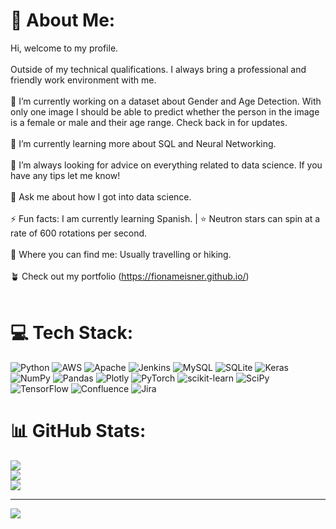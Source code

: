 # 💫 About Me:
Hi, welcome to my profile. <br><br>Outside of my technical qualifications. I always bring a professional and friendly work environment with me.<br><br>🔭 I’m currently working on a dataset about Gender and Age Detection. With only one image I should be able to predict whether the person in the image is a female or male and their age range. Check back in for updates.<br><br>🌱 I’m currently learning more about SQL and Neural Networking.<br><br>🤔 I’m always looking for advice on everything related to data science. If you have any tips let me know! <br><br>💬 Ask me about how I got into data science.<br><br>⚡ Fun facts: I am currently learning Spanish. | ⭐ Neutron stars can spin at a rate of 600 rotations per second.<br><br>🦁 Where you can find me: Usually travelling or hiking.<br><br>🪴 Check out my portfolio (https://fionameisner.github.io/)<br><br>


# 💻 Tech Stack:
![Python](https://img.shields.io/badge/python-3670A0?style=for-the-badge&logo=python&logoColor=ffdd54) ![AWS](https://img.shields.io/badge/AWS-%23FF9900.svg?style=for-the-badge&logo=amazon-aws&logoColor=white) ![Apache](https://img.shields.io/badge/apache-%23D42029.svg?style=for-the-badge&logo=apache&logoColor=white) ![Jenkins](https://img.shields.io/badge/jenkins-%232C5263.svg?style=for-the-badge&logo=jenkins&logoColor=white) ![MySQL](https://img.shields.io/badge/mysql-%2300f.svg?style=for-the-badge&logo=mysql&logoColor=white) ![SQLite](https://img.shields.io/badge/sqlite-%2307405e.svg?style=for-the-badge&logo=sqlite&logoColor=white) ![Keras](https://img.shields.io/badge/Keras-%23D00000.svg?style=for-the-badge&logo=Keras&logoColor=white) ![NumPy](https://img.shields.io/badge/numpy-%23013243.svg?style=for-the-badge&logo=numpy&logoColor=white) ![Pandas](https://img.shields.io/badge/pandas-%23150458.svg?style=for-the-badge&logo=pandas&logoColor=white) ![Plotly](https://img.shields.io/badge/Plotly-%233F4F75.svg?style=for-the-badge&logo=plotly&logoColor=white) ![PyTorch](https://img.shields.io/badge/PyTorch-%23EE4C2C.svg?style=for-the-badge&logo=PyTorch&logoColor=white) ![scikit-learn](https://img.shields.io/badge/scikit--learn-%23F7931E.svg?style=for-the-badge&logo=scikit-learn&logoColor=white) ![SciPy](https://img.shields.io/badge/SciPy-%230C55A5.svg?style=for-the-badge&logo=scipy&logoColor=%white) ![TensorFlow](https://img.shields.io/badge/TensorFlow-%23FF6F00.svg?style=for-the-badge&logo=TensorFlow&logoColor=white) ![Confluence](https://img.shields.io/badge/confluence-%23172BF4.svg?style=for-the-badge&logo=confluence&logoColor=white) ![Jira](https://img.shields.io/badge/jira-%230A0FFF.svg?style=for-the-badge&logo=jira&logoColor=white)
# 📊 GitHub Stats:
![](https://github-readme-stats.vercel.app/api?username=fionameisner&theme=dark&hide_border=false&include_all_commits=false&count_private=false)<br/>
![](https://github-readme-streak-stats.herokuapp.com/?user=fionameisner&theme=dark&hide_border=false)<br/>
![](https://github-readme-stats.vercel.app/api/top-langs/?username=fionameisner&theme=dark&hide_border=false&include_all_commits=false&count_private=false&layout=compact)

---
[![](https://visitcount.itsvg.in/api?id=fionameisner&icon=0&color=0)](https://visitcount.itsvg.in)

<!-- Proudly created with GPRM ( https://gprm.itsvg.in ) -->
